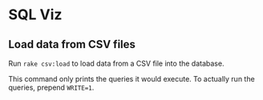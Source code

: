 # SQL Viz

## Load data from CSV files

Run `rake csv:load` to load data from a CSV file into the database.

This command only prints the queries it would execute. To actually run the
queries, prepend `WRITE=1`.
